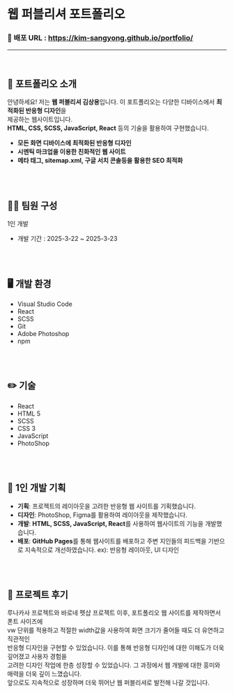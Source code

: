 # 웹 퍼블리셔 포트폴리오

### 📎 배포 URL : https://kim-sangyong.github.io/portfolio/
---
<br />

## 📝 포트폴리오 소개
안녕하세요! 저는 **웹 퍼블리셔 김상용**입니다. 이 포트폴리오는 다양한 디바이스에서 **최적화된 반응형 디자인**을<br /> 
제공하는 웹사이트입니다.  <br />
**HTML, CSS, SCSS, JavaScript, React** 등의 기술을 활용하여 구현했습니다.

- **모든 화면 디바이스에 최적화된 반응형 디자인**
- **시멘틱 마크업을 이용한 친화적인 웹 사이트**
- **메타 태그, sitemap.xml, 구글 서치 콘솔등을 활용한 SEO 최적화**
<br />
<br />

## 🙎‍♂️ 팀원 구성
1인 개발
- 개발 기간 : 2025-3-22 ~ 2025-3-23
<br />
<br />

## 🖥️ 개발 환경
- Visual Studio Code
- React
- SCSS
- Git
- Adobe Photoshop
- npm 
<br />
<br />

## ✏️ 기술
- React
- HTML 5
- SCSS
- CSS 3
- JavaScript
- PhotoShop
<br />
<br />

## 📌 1인 개발 기획
- **기획**: 프로젝트의 레이아웃을 고려한 반응형 웹 사이트를 기획했습니다.
- **디자인**: PhotoShop, Figma를 활용하여 레이아웃을 제작했습니다.
- **개발**: **HTML, SCSS, JavaScript, React**를 사용하여 웹사이트의 기능을 개발했습니다.
- **배포**: **GitHub Pages**를 통해 웹사이트를 배포하고 주변 지인들의 피드백을 기반으로 지속적으로 개선하였습니다. ex): 반응형 레이아웃, UI 디자인
<br />
<br />

## 📢 프로젝트 후기
루나카사 프로젝트와 바로네 펫샵 프로젝트 이후, 포트폴리오 웹 사이트를 제작하면서 폰트 사이즈에<br /> 
vw 단위를 적용하고 적절한 width값을 사용하여 화면 크기가 줄어들 때도 더 유연하고 직관적인<br /> 
반응형 디자인을 구현할 수 있었습니다. 이를 통해 반응형 디자인에 대한 이해도가 더욱 깊어졌고 사용자 경험을<br /> 
고려한 디자인 작업에 한층 성장할 수 있었습니다. 그 과정에서 웹 개발에 대한 흥미와 매력을 더욱 깊이 느꼈습니다. <br />
앞으로도 지속적으로 성장하며 더욱 뛰어난 웹 퍼블리셔로 발전해 나갈 것입니다.

